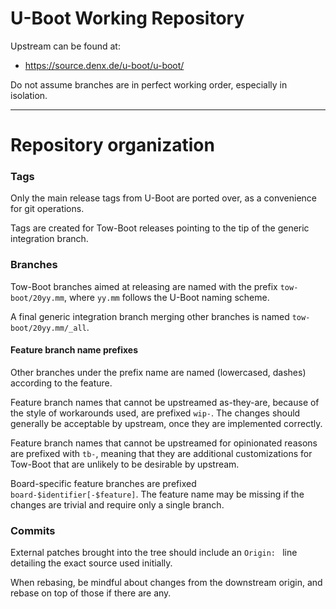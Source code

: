 U-Boot Working Repository
=========================

Upstream can be found at:

 - https://source.denx.de/u-boot/u-boot/

Do not assume branches are in perfect working order, especially in isolation.

* * *

Repository organization
=======================

### Tags

Only the main release tags from U-Boot are ported over, as a convenience for
git operations.

Tags are created for Tow-Boot releases pointing to the tip of the generic
integration branch.

### Branches

Tow-Boot branches aimed at releasing are named with the prefix `tow-boot/20yy.mm`,
where `yy.mm` follows the U-Boot naming scheme.

A final generic integration branch merging other branches is named
`tow-boot/20yy.mm/_all`.

#### Feature branch name prefixes

Other branches under the prefix name are named (lowercased, dashes) according
to the feature.

Feature branch names that cannot be upstreamed as-they-are, because of the
style of workarounds used, are prefixed `wip-`. The changes should generally
be acceptable by upstream, once they are implemented correctly.

Feature branch names that cannot be upstreamed for opinionated reasons are
prefixed with `tb-`, meaning that they are additional customizations for
Tow-Boot that are unlikely to be desirable by upstream.

Board-specific feature branches are prefixed `board-$identifier[-$feature]`.
The feature name may be missing if the changes are trivial and require only
a single branch.

### Commits

External patches brought into the tree should include an `Origin: ` line
detailing the exact source used initially.

When rebasing, be mindful about changes from the downstream origin, and
rebase on top of those if there are any.
